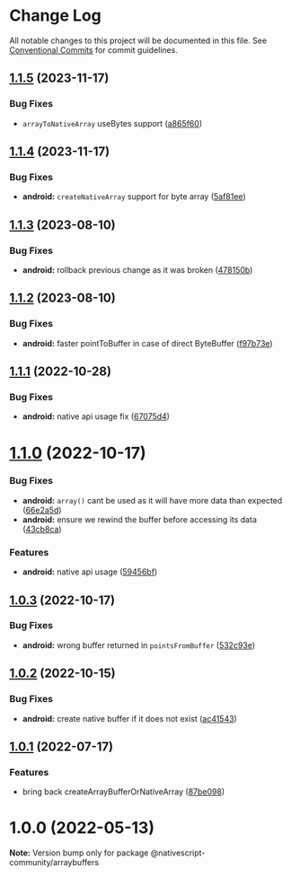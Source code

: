# Change Log

All notable changes to this project will be documented in this file.
See [Conventional Commits](https://conventionalcommits.org) for commit guidelines.

## [1.1.5](https://github.com/nativescript-community/arraybuffers/compare/v1.1.4...v1.1.5) (2023-11-17)

### Bug Fixes

* `arrayToNativeArray` useBytes support ([a865f60](https://github.com/nativescript-community/arraybuffers/commit/a865f60118c8394131bf44a91bcd7c88030915e8))

## [1.1.4](https://github.com/nativescript-community/arraybuffers/compare/v1.1.3...v1.1.4) (2023-11-17)

### Bug Fixes

* **android:** `createNativeArray` support for byte array ([5af81ee](https://github.com/nativescript-community/arraybuffers/commit/5af81eea4c96b2ec3fb26fd05a2004bbdf7c3ac1))

## [1.1.3](https://github.com/nativescript-community/arraybuffers/compare/v1.1.2...v1.1.3) (2023-08-10)

### Bug Fixes

* **android:** rollback previous change as it was broken ([478150b](https://github.com/nativescript-community/arraybuffers/commit/478150bfe4902a49f3198aad2f74f945ae83d601))

## [1.1.2](https://github.com/nativescript-community/arraybuffers/compare/v1.1.1...v1.1.2) (2023-08-10)

### Bug Fixes

* **android:** faster pointToBuffer in case of direct ByteBuffer ([f97b73e](https://github.com/nativescript-community/arraybuffers/commit/f97b73eebd71981b7bcff1c2600bca84ee3081d3))

## [1.1.1](https://github.com/nativescript-community/arraybuffers/compare/v1.1.0...v1.1.1) (2022-10-28)

### Bug Fixes

* **android:** native api usage fix ([67075d4](https://github.com/nativescript-community/arraybuffers/commit/67075d4530fad2b4ffd16ad1af79515103c17e26))

# [1.1.0](https://github.com/nativescript-community/arraybuffers/compare/v1.0.3...v1.1.0) (2022-10-17)

### Bug Fixes

* **android:** `array()` cant be used as it will have more data than expected ([66e2a5d](https://github.com/nativescript-community/arraybuffers/commit/66e2a5d4b9a35eb0d2721e63754997a4f86bb4b7))
* **android:** ensure we rewind the buffer before accessing its data ([43cb8ca](https://github.com/nativescript-community/arraybuffers/commit/43cb8cafe771ddf49dffb0cfc298b601227ae961))

### Features

* **android:** native api usage ([59456bf](https://github.com/nativescript-community/arraybuffers/commit/59456bf0421138cf7a84de3cdd4012c9f5009faf))

## [1.0.3](https://github.com/nativescript-community/arraybuffers/compare/v1.0.2...v1.0.3) (2022-10-17)

### Bug Fixes

* **android:** wrong buffer returned in `pointsFromBuffer` ([532c93e](https://github.com/nativescript-community/arraybuffers/commit/532c93e892e182f8b3199dcdd3dfe8b8664b9cdf))

## [1.0.2](https://github.com/nativescript-community/arraybuffers/compare/v1.0.1...v1.0.2) (2022-10-15)

### Bug Fixes

* **android:** create native buffer if it does not exist ([ac41543](https://github.com/nativescript-community/arraybuffers/commit/ac415439a5d126b5c9d371f73fd77d8d3136d5ff))

## [1.0.1](https://github.com/nativescript-community/arraybuffers/compare/v1.0.0...v1.0.1) (2022-07-17)

### Features

* bring back createArrayBufferOrNativeArray ([87be098](https://github.com/nativescript-community/arraybuffers/commit/87be098bd7afad37469e233d68d54d06b354f710))

# 1.0.0 (2022-05-13)

**Note:** Version bump only for package @nativescript-community/arraybuffers

